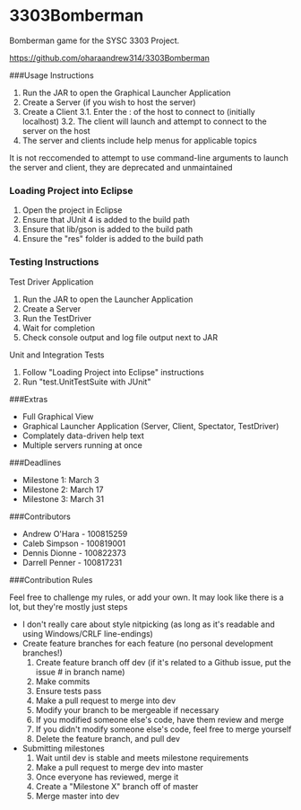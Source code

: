 3303Bomberman
=============

Bomberman game for the SYSC 3303 Project.

https://github.com/oharaandrew314/3303Bomberman

###Usage Instructions

1. Run the JAR to open the Graphical Launcher Application
2. Create a Server (if you wish to host the server)
3. Create a Client
	3.1. Enter the <IP>:<PORT> of the host to connect to (initially localhost)
	3.2. The client will launch and attempt to connect to the server on the host
3. The server and clients include help menus for applicable topics

It is not reccomended to attempt to use command-line arguments to launch the server and client, they are deprecated and unmaintained

### Loading Project into Eclipse
1. Open the project in Eclipse
2. Ensure that JUnit 4 is added to the build path
3. Ensure that lib/gson is added to the build path
4. Ensure the "res" folder is added to the build path

### Testing Instructions

Test Driver Application
1. Run the JAR to open the Launcher Application
2. Create a Server
3. Run the TestDriver
4. Wait for completion
5. Check console output and log file output next to JAR

Unit and Integration Tests
1. Follow "Loading Project into Eclipse" instructions
2. Run "test.UnitTestSuite with JUnit"

###Extras
- Full Graphical View
- Graphical Launcher Application (Server, Client, Spectator, TestDriver)
- Complately data-driven help text
- Multiple servers running at once

###Deadlines
- Milestone 1: March 3
- Milestone 2: March 17
- Milestone 3: March 31

###Contributors
- Andrew O'Hara  - 100815259
- Caleb Simpson  - 100819001
- Dennis Dionne  - 100822373
- Darrell Penner - 100817231

###Contribution Rules

Feel free to challenge my rules, or add your own.
It may look like there is a lot, but they're mostly just steps

- I don't really care about style nitpicking (as long as it's readable and using Windows/CRLF line-endings)
- Create feature branches for each feature (no personal development branches!)
  1. Create feature branch off dev (if it's related to a Github issue, put the issue # in branch name)
  2. Make commits
  3. Ensure tests pass
  4. Make a pull request to merge into dev
  5. Modify your branch to be mergeable if necessary
  6. If you modified someone else's code, have them review and merge
  7. If you didn't modify someone else's code, feel free to merge yourself
  8. Delete the feature branch, and pull dev
- Submitting milestones
  1. Wait until dev is stable and meets milestone requirements
  2. Make a pull request to merge dev into master
  3. Once everyone has reviewed, merge it
  4. Create a "Milestone X" branch off of master
  5. Merge master into dev
